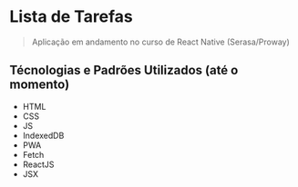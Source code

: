 # Lista de Tarefas
> Aplicação em andamento no curso de React Native (Serasa/Proway)

## Técnologias e Padrões Utilizados (até o momento)

- HTML
- CSS
- JS
- IndexedDB
- PWA
- Fetch
- ReactJS
- JSX